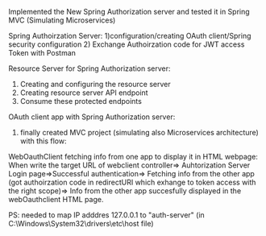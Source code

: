 Implemented the New Spring Authorization server and tested it in Spring MVC (Simulating Microservices)

Spring Authoirzation Server: 
1)configuration/creating OAuth client/Spring security configuration
2) Exchange Authoirzation code for JWT access Token with Postman

Resource Server for Spring Authorization server:
1) Creating and configuring the resource server
2) Creating resource server API endpoint
3) Consume these protected endpoints


OAuth client app with Spring Authorization server:
1) finally created MVC project (simulating also Microservices architecture) with this flow:

WebOauthClient fetching info from one app to display it in HTML webpage: When write the target URL of webclient controller=> Auhtorization Server Login page=>Successful authentication=> Fetching info from the other app (got authoirzation code in redirectURI which exhange to token access with the right scope)=> Info from the other app succesfully displayed in the webOauthclient HTML page.

PS: needed to map IP adddres 127.0.0.1 to "auth-server"   (in C:\Windows\System32\drivers\etc\host file)
